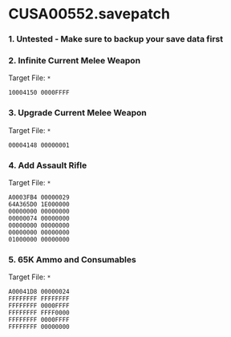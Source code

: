 # CUSA00552.savepatch

### 1. Untested - Make sure to backup your save data first
### 2. Infinite Current Melee Weapon

Target File: `*`

```
10004150 0000FFFF
```

### 3. Upgrade Current Melee Weapon

Target File: `*`

```
00004148 00000001
```

### 4. Add Assault Rifle

Target File: `*`

```
A0003FB4 00000029
64A365D0 1E000000
00000000 00000000
00000074 00000000
00000000 00000000
00000000 00000000
01000000 00000000
```

### 5. 65K Ammo and Consumables

Target File: `*`

```
A00041D8 00000024
FFFFFFFF FFFFFFFF
FFFFFFFF 0000FFFF
FFFFFFFF FFFF0000
FFFFFFFF 0000FFFF
FFFFFFFF 00000000
```

